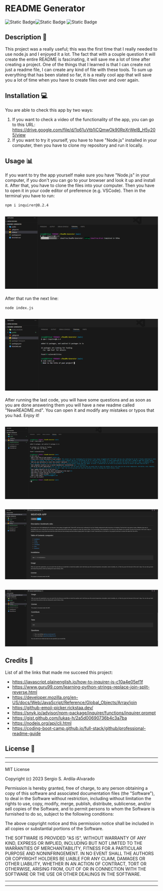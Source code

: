# README Generator
![Static Badge](https://img.shields.io/badge/JavaScript-F7DF1E?style=for-the-badge&logo=javascript&labelColor=black)![Static Badge](https://img.shields.io/badge/Node.js-%23339933?style=for-the-badge&logo=node.js&labelColor=black)
![Static Badge](https://img.shields.io/badge/MIT-%2316A5F3?style=for-the-badge&label=License)

## Description  :bookmark_tabs:

This project was a really useful; this was the first time that I really needed to use node.js and I enjoyed it a lot. The fact that with a couple question it will create the entire README is fascinating, it will save me a lot of time after creating a project. One of the things that I learned is that I can create not just a readme file, I can create any kind of file with these tools. To sum up everything that has been stated so far, it is a really cool app that will save you a lot of time when you have to create files over and over again.

## Installation :computer:


You are able to check this app by two ways:

 1. If you want to check a video of the functionality of the app, you can go to this URL: https://drive.google.com/file/d/1o61uVtb1iCQmwOk90RpXrWelB_H5y205/view 
 2. If you want to try it yourself, you have to have "Node.js" installed in your computer, then you have to clone my repository and run it locally.

## Usage :bar_chart:

If you want to try the app yourself make sure you have "Node.js" in your computer, if you don't you can go to your browser and look it up and install it. After that, you have to clone the files into your computer. Then you have to open it in your code editor of preference (e.g. VSCode). Then in the terminal you have to run:
    
    npm i inquirer@8.2.4

 
 ![Running the first code.](public/inquirer1.png)
 ---
After that run the next line:

    node index.js

 ![Running the next line.](public/inquirer2.png)
 ---
After running the last code, you will have some questions and as soon as you are done answering them you will have a new readme called "NewREADME.md". You can open it and modify any mistakes or typos that you had. Enjoy it!

 ![All the questions are answered.](public/inquirer3.png)
 ---
  ![Checking the new README.](public/inquirer4.png)
 ---
  ![Checking the new README.](public/inquirer5.png)
 ---

## Credits :email:

List of all the links that made me succeed this project:
- https://javascript.plainenglish.io/how-to-inquirer-js-c10a4e05ef1f
- https://www.guru99.com/learning-python-strings-replace-join-split-reverse.html
- https://developer.mozilla.org/en-US/docs/Web/JavaScript/Reference/Global_Objects/Array/join
- https://github-emoji-picker.rickstaa.dev/
- https://snyk.io/advisor/npm-package/inquirer/functions/inquirer.prompt
- https://gist.github.com/lukas-h/2a5d00690736b4c3a7ba
- https://nodejs.org/api/cli.html
- https://coding-boot-camp.github.io/full-stack/github/professional-readme-guide

## License :memo:
---
---
MIT License

Copyright (c) 2023 Sergio S. Ardila-Alvarado

Permission is hereby granted, free of charge, to any person obtaining a copy
of this software and associated documentation files (the "Software"), to deal
in the Software without restriction, including without limitation the rights
to use, copy, modify, merge, publish, distribute, sublicense, and/or sell
copies of the Software, and to permit persons to whom the Software is
furnished to do so, subject to the following conditions:

The above copyright notice and this permission notice shall be included in all
copies or substantial portions of the Software.

THE SOFTWARE IS PROVIDED "AS IS", WITHOUT WARRANTY OF ANY KIND, EXPRESS OR
IMPLIED, INCLUDING BUT NOT LIMITED TO THE WARRANTIES OF MERCHANTABILITY,
FITNESS FOR A PARTICULAR PURPOSE AND NONINFRINGEMENT. IN NO EVENT SHALL THE
AUTHORS OR COPYRIGHT HOLDERS BE LIABLE FOR ANY CLAIM, DAMAGES OR OTHER
LIABILITY, WHETHER IN AN ACTION OF CONTRACT, TORT OR OTHERWISE, ARISING FROM,
OUT OF OR IN CONNECTION WITH THE SOFTWARE OR THE USE OR OTHER DEALINGS IN THE
SOFTWARE.

---
---



